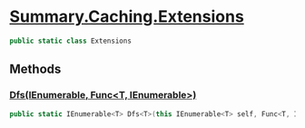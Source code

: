 # [Summary.Caching.Extensions](../src/Core/Caching/DocIndex.cs#L187)
```cs
public static class Extensions
```

## Methods
### [Dfs<T>(IEnumerable<T>, Func<T, IEnumerable<T>>)](../src/Core/Caching/DocIndex.cs#L189)
```cs
public static IEnumerable<T> Dfs<T>(this IEnumerable<T> self, Func<T, IEnumerable<T>> child)
```

